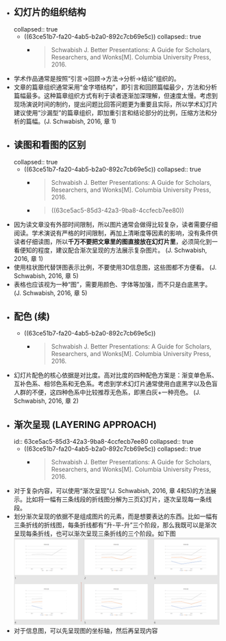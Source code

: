 - ## 幻灯片的组织结构
  collapsed:: true
	- ((63ce51b7-fa20-4ab5-b2a0-892c7cb69e5c))
	  collapsed:: true
		- >Schwabish J. Better Presentations: A Guide for Scholars, Researchers, and Wonks[M]. Columbia University Press, 2016.
- 学术作品通常是按照“引言->回顾->方法->分析->结论”组织的。
- 文章的篇章组织通常采用“金字塔结构”，即引言和回顾篇幅最少，方法和分析篇幅最多。这种篇章组织方式有利于读者逐渐加深理解，但速度太慢。考虑到现场演说时间的制约，提出问题比回答问题更为重要且实际，所以学术幻灯片建议使用“沙漏型”的篇章组织，即加重引言和结论部分的比例，压缩方法和分析的篇幅。(J. Schwabish, 2016, 章 1)
- ## 读图和看图的区别
  collapsed:: true
	- ((63ce51b7-fa20-4ab5-b2a0-892c7cb69e5c))
	  collapsed:: true
		- >Schwabish J. Better Presentations: A Guide for Scholars, Researchers, and Wonks[M]. Columbia University Press, 2016.
		- > ((63ce5ac5-85d3-42a3-9ba8-4ccfecb7ee80))
- 因为读文章没有外部时间限制，所以图片通常会做得比较复杂，读者需要仔细阅读。学术演说有严格的时间限制，再加上清晰度等因素的影响，没有条件供读者仔细读图，所以**千万不要把文章里的图直接放在幻灯片里**，必须简化到一看便知的程度，建议配合渐次呈现的方法展示复杂图片。 (J. Schwabish, 2016, 章 1)
- 使用柱状图代替饼图表示比例，不要使用3D信息图，这些图都不方便看。 (J. Schwabish, 2016, 章 5)
- 表格也应该视为一种“图”，需要用颜色、字体等加强，而不只是白底黑字。 (J. Schwabish, 2016, 章 5)
- ## 配色 (续)
	- ((63ce51b7-fa20-4ab5-b2a0-892c7cb69e5c))
		- >Schwabish J. Better Presentations: A Guide for Scholars, Researchers, and Wonks[M]. Columbia University Press, 2016.
- 幻灯片配色的核心依据是对比度。高对比度的四种配色方案是：渐变单色系、互补色系、相邻色系和无色系。考虑到学术幻灯片通常使用白底黑字以及色盲人群的不便，这四种色系中比较推荐无色系，即黑白灰+一种亮色。 (J. Schwabish, 2016, 章 2)
- ## 渐次呈现 (LAYERING APPROACH)
  id:: 63ce5ac5-85d3-42a3-9ba8-4ccfecb7ee80
  collapsed:: true
	- ((63ce51b7-fa20-4ab5-b2a0-892c7cb69e5c))
	  collapsed:: true
		- >Schwabish J. Better Presentations: A Guide for Scholars, Researchers, and Wonks[M]. Columbia University Press, 2016.
- 对于复杂内容，可以使用“渐次呈现”(J. Schwabish, 2016, 章 4和5)的方法展示。比如将一幅有三条线段的折线图分解为三页幻灯片，逐次呈现每一条线段。
- 划分渐次呈现的依据不是组成图片的元素，而是想要表达的东西。比如一幅有三条折线的折线图，每条折线都有“升-平-升”三个阶段，那么我既可以是渐次呈现每条折线，也可以渐次呈现三条折线的三个阶段。如下图
  ![image.png](../assets/image_1674469114245_0.png)
- 对于信息图，可以先呈现图的坐标轴，然后再呈现内容